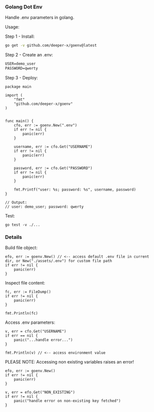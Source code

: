 ### Golang Dot Env

Handle .env parameters in golang.

Usage:

Step 1 - Install:
```sh
go get -v github.com/deeper-x/goenv@latest
```

Step 2 - Create an .env:
```txt
USER=demo_user
PASSWORD=qwerty
```

Step 3 - Deploy:
```golang
package main

import (
	"fmt"
	"github.com/deeper-x/goenv"
)


func main() {
	cfo, err := goenv.New(".env")
	if err != nil {
		panic(err)
	}

	username, err := cfo.Get("USERNAME")
	if err != nil {
		panic(err)
	}

	password, err := cfo.Get("PASSWORD")
	if err != nil {
		panic(err)
	}

	fmt.Printf("user: %s; password: %s", username, password)
}

// Output:
// user: demo_user; password: qwerty
```

Test:
```golang
go test -v ./...
```

### Details

Build file object:
```golang
efo, err := goenv.New() // <-- access default .env file in current dir, or New("./assets/.env") for custom file path
if err != nil {
	panic(err)
}
```
Inspect file content:
```golang
fc, err := FileDump()
if err != nil {
	panic(err)
}

fmt.Println(fc)
```

Access .env parameters:
```golang
v, err = cfo.Get("USERNAME")
if err == nil {
    panic("...handle error...")
}

fmt.Println(v) // <-- access environment value
```



PLEASE NOTE: Accessing non existing variables raises an error!
```golang
efo, err := goenv.New()
if err != nil {
    panic(err)
}

v, err = efo.Get("NON_EXISTING")
if err != nil {
    panic("handle error on non-existing key fetched")
}
```

